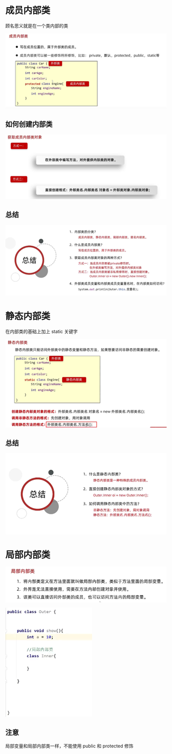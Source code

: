 # 成员内部类

顾名思义就是在一个类内部的类

![img.png](img.png)

## 如何创建内部类

![img_1.png](img_1.png)

## 总结

![img_2.png](img_2.png)

# 静态内部类

在内部类的基础上加上 static 关键字

![img_3.png](img_3.png)

## 总结

![img_4.png](img_4.png)

# 局部内部类

![img_5.png](img_5.png)

![img_6.png](img_6.png)

## 注意

局部变量和局部内部类一样，不能使用 public 和 protected 修饰